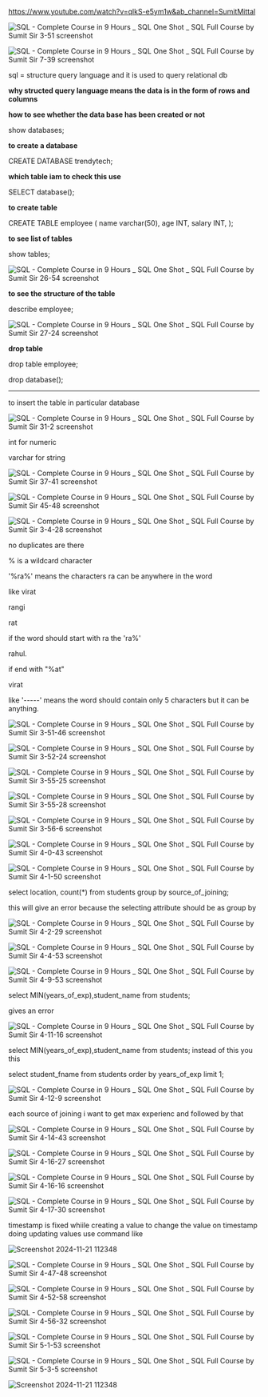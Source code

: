https://www.youtube.com/watch?v=qlkS-e5ym1w&ab_channel=SumitMittal

![SQL - Complete Course in 9 Hours _ SQL One Shot _ SQL Full Course by Sumit Sir 3-51 screenshot](https://github.com/user-attachments/assets/44316bea-bc9d-44ac-89cd-1092c890d7ea)

![SQL - Complete Course in 9 Hours _ SQL One Shot _ SQL Full Course by Sumit Sir 7-39 screenshot](https://github.com/user-attachments/assets/9d10be8d-1802-4501-8eee-9a39e5440674)

sql = structure query language and it is used to query relational db

**why structed query language means the data is in the form of rows and columns**

**how to see whether the data base has been created or not**

show databases;

**to create a database**

CREATE DATABASE trendytech;


**which table iam to check this use**

SELECT database();


**to create table**

CREATE TABLE employee 
(
name varchar(50),
age INT,
salary INT,
);

**to see list of tables**

show tables;

![SQL - Complete Course in 9 Hours _ SQL One Shot _ SQL Full Course by Sumit Sir 26-54 screenshot](https://github.com/user-attachments/assets/b78f503c-54cc-443c-a962-59589db1aafa)


**to see the structure of the table**

describe employee;

![SQL - Complete Course in 9 Hours _ SQL One Shot _ SQL Full Course by Sumit Sir 27-24 screenshot](https://github.com/user-attachments/assets/1b9d062d-e5e6-4f2c-afe4-31c154c2f86f)

**drop table**

drop table employee;

drop database();

---

to insert the table in particular database

![SQL - Complete Course in 9 Hours _ SQL One Shot _ SQL Full Course by Sumit Sir 31-2 screenshot](https://github.com/user-attachments/assets/b94d9c43-0668-4d7f-becc-b3ec241cec9d)



int for numeric

varchar for string


![SQL - Complete Course in 9 Hours _ SQL One Shot _ SQL Full Course by Sumit Sir 37-41 screenshot](https://github.com/user-attachments/assets/e59b9e9d-eb2b-4083-8a46-bfc30d0d516d)


![SQL - Complete Course in 9 Hours _ SQL One Shot _ SQL Full Course by Sumit Sir 45-48 screenshot](https://github.com/user-attachments/assets/17176ad5-ada7-493b-9be6-c1103b258d2c)

![SQL - Complete Course in 9 Hours _ SQL One Shot _ SQL Full Course by Sumit Sir 3-4-28 screenshot](https://github.com/user-attachments/assets/b01e7483-59bf-4ffd-a9bd-6cba696af745)

no duplicates are there

% is a wildcard character

'%ra%' means the characters ra can be anywhere in the word 

like virat

rangi

rat

if the word should start with ra the 'ra%' 

rahul.

if end with "%at"

virat

like '-----'  means the word should contain only 5 characters but it can be anything.

![SQL - Complete Course in 9 Hours _ SQL One Shot _ SQL Full Course by Sumit Sir 3-51-46 screenshot](https://github.com/user-attachments/assets/71591a07-4cef-4731-908b-15bafb019171)

![SQL - Complete Course in 9 Hours _ SQL One Shot _ SQL Full Course by Sumit Sir 3-52-24 screenshot](https://github.com/user-attachments/assets/38f6ba1c-d0f5-438d-bdea-40cfbc0d11ae)

![SQL - Complete Course in 9 Hours _ SQL One Shot _ SQL Full Course by Sumit Sir 3-55-25 screenshot](https://github.com/user-attachments/assets/95a9b95d-3644-497a-a630-aa19869497fa)

![SQL - Complete Course in 9 Hours _ SQL One Shot _ SQL Full Course by Sumit Sir 3-55-28 screenshot](https://github.com/user-attachments/assets/e1d747ff-b1d8-4ee1-86bc-16530cb5e7c5)


![SQL - Complete Course in 9 Hours _ SQL One Shot _ SQL Full Course by Sumit Sir 3-56-6 screenshot](https://github.com/user-attachments/assets/390fd086-db00-4242-96f0-b7574d89c91d)

![SQL - Complete Course in 9 Hours _ SQL One Shot _ SQL Full Course by Sumit Sir 4-0-43 screenshot](https://github.com/user-attachments/assets/0101ff55-8e98-4d91-9474-26af7cfee530)

![SQL - Complete Course in 9 Hours _ SQL One Shot _ SQL Full Course by Sumit Sir 4-1-50 screenshot](https://github.com/user-attachments/assets/74191921-d5d8-42bc-a742-3503247c1724)


select location, count(*) from students group by source_of_joining;

this will give an error because the selecting attribute should be as group by

![SQL - Complete Course in 9 Hours _ SQL One Shot _ SQL Full Course by Sumit Sir 4-2-29 screenshot](https://github.com/user-attachments/assets/2f572488-ea6d-4732-9663-639206f28e2d)

![SQL - Complete Course in 9 Hours _ SQL One Shot _ SQL Full Course by Sumit Sir 4-4-53 screenshot](https://github.com/user-attachments/assets/48545830-bf9b-4b21-bd06-c512fa46a22a)

![SQL - Complete Course in 9 Hours _ SQL One Shot _ SQL Full Course by Sumit Sir 4-9-53 screenshot](https://github.com/user-attachments/assets/2beff95f-0d50-4c80-8177-8c5e6d2f22db)

select MIN(years_of_exp),student_name from students; 

gives an error

![SQL - Complete Course in 9 Hours _ SQL One Shot _ SQL Full Course by Sumit Sir 4-11-16 screenshot](https://github.com/user-attachments/assets/250e2fb5-f0f0-47c8-b68b-25b45c1cc5a1)

select MIN(years_of_exp),student_name from students; instead of this you this

select student_fname from students order by years_of_exp limit 1;


![SQL - Complete Course in 9 Hours _ SQL One Shot _ SQL Full Course by Sumit Sir 4-12-9 screenshot](https://github.com/user-attachments/assets/4957b6e7-6558-49fd-ae86-d1a37a554e4b)


each source of joining i want to get max experienc and followed by that

![SQL - Complete Course in 9 Hours _ SQL One Shot _ SQL Full Course by Sumit Sir 4-14-43 screenshot](https://github.com/user-attachments/assets/6d75a366-4c53-4d03-aec6-488e1b382755)

![SQL - Complete Course in 9 Hours _ SQL One Shot _ SQL Full Course by Sumit Sir 4-16-27 screenshot](https://github.com/user-attachments/assets/d42eaf55-36b0-4dce-a916-b563602b31f1)

![SQL - Complete Course in 9 Hours _ SQL One Shot _ SQL Full Course by Sumit Sir 4-16-16 screenshot](https://github.com/user-attachments/assets/e50f9184-323b-4b6c-8c86-14b659ec2466)



![SQL - Complete Course in 9 Hours _ SQL One Shot _ SQL Full Course by Sumit Sir 4-17-30 screenshot](https://github.com/user-attachments/assets/7a1fc977-8cd1-4113-a866-d7f8506b47bf)


timestamp is fixed whiile creating a value to change the value on timestamp doing updating values 
use command like

![Screenshot 2024-11-21 112348](https://github.com/user-attachments/assets/c0b2eedb-22b2-4eab-99da-970c56e6a2ff)

![SQL - Complete Course in 9 Hours _ SQL One Shot _ SQL Full Course by Sumit Sir 4-47-48 screenshot](https://github.com/user-attachments/assets/535e9877-8c4c-4fa2-af49-badd7fb0cb53)

![SQL - Complete Course in 9 Hours _ SQL One Shot _ SQL Full Course by Sumit Sir 4-52-58 screenshot](https://github.com/user-attachments/assets/125ec5d4-2c11-448c-859f-d0c94ba74da6)



![SQL - Complete Course in 9 Hours _ SQL One Shot _ SQL Full Course by Sumit Sir 4-56-32 screenshot](https://github.com/user-attachments/assets/ae9bf310-66cf-4ebf-b375-9d75d033f9df)

![SQL - Complete Course in 9 Hours _ SQL One Shot _ SQL Full Course by Sumit Sir 5-1-53 screenshot](https://github.com/user-attachments/assets/b9f2976b-5602-495a-b82b-c31a9fe68870)

![SQL - Complete Course in 9 Hours _ SQL One Shot _ SQL Full Course by Sumit Sir 5-3-5 screenshot](https://github.com/user-attachments/assets/ffa13f63-b396-41c7-968e-76490d8377fd)


![Screenshot 2024-11-21 112348](https://github.com/user-attachments/assets/4f726f41-c0da-4e4a-a2a4-3bdfda285d34)
